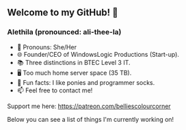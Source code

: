 ## Welcome to my GitHub! 💜

### Alethila (pronounced: ali-thee-la)

- 💖 Pronouns: She/Her
- 🌐 Founder/CEO of WindowsLogic Productions (Start-up).
- 📚 Three distinctions in BTEC Level 3 IT.
- 🖥️ Too much home server space (35 TB).
- 💛 Fun facts: I like ponies and programmer socks.
- 📫 Feel free to contact me!

Support me here: https://patreon.com/belliescolourcorner

Below you can see a list of things I'm currently working on!
